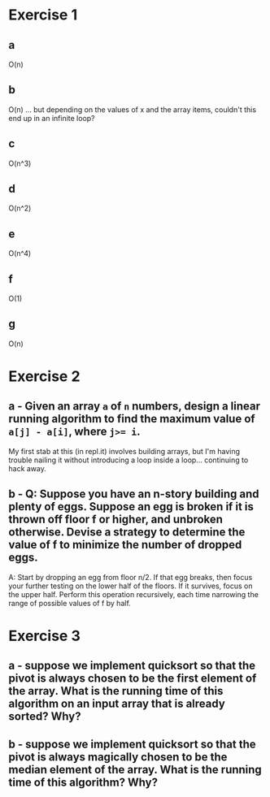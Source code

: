 # Exercise 1

## a

O(n)

## b

O(n) ... but depending on the values of x and the array items, couldn't this end up in an infinite loop?

## c

O(n^3)

## d

O(n^2)

## e

O(n^4)

## f

O(1)

## g

O(n)


# Exercise 2

## a - Given an array `a` of `n` numbers, design a linear running algorithm to find the maximum value of `a[j] - a[i]`, where `j>= i`.

My first stab at this (in repl.it) involves building arrays, but I'm having trouble nailing it without introducing a loop inside a loop... continuing to hack away.

## b - Q: Suppose you have an n-story building and plenty of eggs. Suppose an egg is broken if it is thrown off floor f or higher, and unbroken otherwise. Devise a strategy to determine the value of f to minimize the number of dropped eggs.

A: Start by dropping an egg from floor n/2. If that egg breaks, then focus your further testing on the lower half of the floors. If it survives, focus on the upper half. Perform this operation recursively, each time narrowing the range of possible values of f by half.


# Exercise 3

## a - suppose we implement quicksort so that the pivot is always chosen to be the first element of the array. What is the running time of this algorithm on an input array that is already sorted? Why?

## b - suppose we implement quicksort so that the pivot is always magically chosen to be the median element of the array. What is the running time of this algorithm? Why?